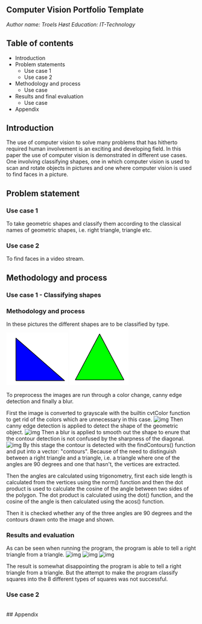 ## Computer Vision Portfolio Template

*Author name: Troels Høst*
*Education: IT-Technology*

## Table of contents

* Introduction
* Problem statements
    * Use case 1
    * Use case 2
* Methodology and process
    * Use case
* Results and final evaluation
    * Use case
* Appendix

## Introduction

<p>The use of computer vision to solve many problems that has hitherto required human involvement is an exciting and developing field.
In this paper the use of computer vision is demonstrated in different use cases. One involving classifying shapes,
one in which computer vision is used to scan and rotate objects in pictures and one where computer vision is used to find faces in a picture.</p>

## Problem statement

### Use case 1

To take geometric shapes and classify them according to the classical names of geometric shapes, i.e. right triangle, triangle etc.

### Use case 2

To find faces in a video stream.

## Methodology and process

### Use case 1 - Classifying shapes

### Methodology and process

In these pictures the different shapes are to be classified by type.
![img](right%20triangle.PNG)
![img](triangle.PNG)

To preprocess the images are run through a color change, canny edge detection and finally a blur.

First the image is converted to grayscale with the builtin cvtColor function to get rid of the colors which are unnecessary in this case.
![img](/shapes/gray.PNG)
Then canny edge detection is applied to detect the shape of the geometric object.
![img](/shapes/edges.PNG)
Then a blur is applied to smooth out the shape to enure that the contour detection is not confused by the sharpness of the diagonal.
![img](/shapes/blur.PNG)
By this stage the contour is detected with the findContours() function and put into a vector: "contours".
Because of the need to distinguish between a right triangle and a triangle, i.e. a triangle where one of the angles are 90 degrees and one that hasn't,
the vertices are extracted.

Then the angles are calculated using trigonometry, first each side length is calculated from the
vertices using the norm() function and then the dot product is used to calculate the cosine of the angle between two sides of the
polygon. The dot product is calculated using the dot() function, and the cosine of the angle is then calculated using the acos() function.

Then it is checked whether any of the three angles are 90 degrees and the contours drawn onto the image and shown.

### Results and evaluation

As can be seen when running the program, the program is able to tell a right triangle from a triangle.
![img](./shapes/isrighttriangle.PNG)
![img](./shapes/notrighttriangle.PNG)
![img](/shapes/contours.PNG)

The result is somewhat disappointing the program is able to tell a right triangle from a triangle. But the attempt to make the program classify squares
into the 8 different types of squares was not successful.

### Use case 2
<br>
## Appendix
